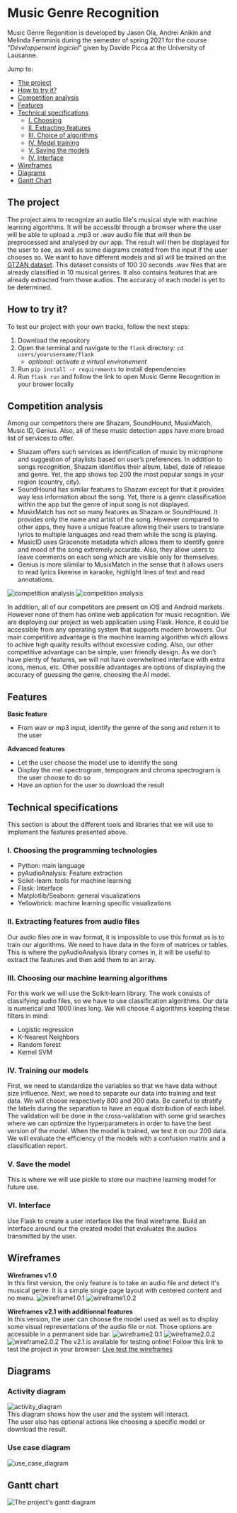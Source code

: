 # Music Genre Recognition

Music Genre Regonition is developed by Jason Ola, Andrei Anikin and Melinda Femminis during the semester of spring 2021 for the course _"Développement logiciel"_ given by Davide Picca at the University of Lausanne.

Jump to:
- [The project](#the-project)
- [How to try it?](#how-to-try-it?)
- [Competition analysis](#competition-analysis)
- [Features](#features)
- [Technical specifications](#technical-specifications)
    - [I. Choosing](#I.-choosing-the-programming-technologies)
    - [II. Extracting features](#II.-extracting-features-from-audio-files)
    - [III. Choice of algorithms](#III.-choosing-our-machine-learning-algorithms)
    - [IV. Model training](#IV.-training-our-models)
    - [V. Saving the models](#V.-save-the-model)
    - [IV. Interface](#VI.-interface)
- [Wireframes](#wireframes)
- [Diagrams](#diagrams)
- [Gantt Chart](#gantt-chart)


## The project

The project aims to recognize an audio file's musical style with machine learning algorithms. 
It will be accessibl through a browser where the user will be able to upload a .mp3 or .wav audio file that will then be preprocessed and analysed by our app. The result will then be displayed for the user to see, as well as some diagrams created from the input if the user chooses so. 
We want to have different models and all will be trained on the [GTZAN dataset](http://marsyas.info/downloads/datasets.html). This dataset consists of 100 30 seconds .wav files that are already classified in 10 musical genres. It also contains features that are already extracted from those audios.
The accuracy of each model is yet to be determined.

## How to try it? 

To test our project with your own tracks, follow the next steps: 
1. Download the repository
2. Open the terminal and navigate to the `flask` directory: `cd users/yourusername/flask`
    - *optional: activate a virtual environement*
3. Run `pip install -r requirements` to install dependencies
4. Run `flask run` and follow the link to open Music Genre Recognition in your brower locally

## Competition analysis

Among our competitors there are Shazam, SoundHound, MusixMatch, Music ID, Genius. Also, all of these music detection apps have more broad list of services to offer.

- Shazam offers such services as identification of music by microphone and suggestion of playlists based on user’s preferences. In addition to songs recognition, Shazam identifies their album, label, date of release and genre. Yet, the app shows top 200 the most popular songs in your region (country, city).
- SoundHound has similar features to Shazam except for that it provides way less information about the song. Yet, there is a genre classification within the app but the genre of input song is not displayed. 
- MusixMatch has not so many features as Shazam or SoundHound. It provides only the name and artist of the song. However compared to other apps, they have a unique feature allowing their users to translate lyrics to multiple languages and read them while the song is playing. 
- MusicID uses Gracenote metadata which allows them to identify genre and mood of the song extremely accurate. Also, they allow users to leave comments on each song which are visible only for themselves. 
- Genius is more silimilar to MusixMatch in the sense that it allows users to read lyrics likewise in karaoke, highlight lines of text and read annotations. 

![competition analysis](diagrams/1211.PNG)
![competition analysis](diagrams/12112.PNG)

In addition, all of our competitors are present on iOS and Android markets. However none of them has online web application for music recognition. We are deploying our project as web application using Flask. Hence, it could be accessible from any operating system that supports modern browsers. 
Our main competitive advantage is the machine learning algorithm which allows to achive high quality results without excessive coding. Also, our other competitive advantage can be simple, user friendly design. As we don’t have plenty of features, we will not have overwhelmed interface with extra icons, menus, etc. Other possible advantages are options of displaying the accuracy of guessing the genre, choosing the AI model.


## Features
**Basic feature**
- From wav or mp3 input, identify the genre of the song and return it to the user

**Advanced features**
- Let the user choose the model use to identify the song
- Display the mel spectrogram, tempogram and chroma spectrogram is the user choose to do so
- Have an option for the user to download the result

## Technical specifications

This section is about the different tools and libraries that we will use to implement the features presented above.

### I. Choosing the programming technologies

- Python: main language
- pyAudioAnalysis: Feature extraction
- Scikit-learn: tools for machine learning
- Flask: Interface
- Matplotlib/Seaborn: general visualizations
- Yellowbrick: machine learning specific visualizations

### II. Extracting features from audio files

Our audio files are in wav format, it is impossible to use this format as is to train our algorithms. We need to have data in the form of matrices or tables. This is where the pyAudioAnalysis library comes in, it will be useful to extract the features and then add them to an array.


### III. Choosing our machine learning algorithms

For this work we will use the Scikit-learn library. The work consists of classifying audio files, so we have to use classification algorithms. Our data is numerical and 1000 lines long. We will choose 4 algorithms keeping these filters in mind:
- Logistic regression 
- K-Nearest Neighbors
- Random forest 
- Kernel SVM

### IV. Training our models

First, we need to standardize the variables so that we have data without size influence. Next, we need to separate our data into training and test data. We will choose respectively 800 and 200 data. Be careful to stratify the labels during the separation to have an equal distribution of each label. The validation will be done in the cross-validation with some grid searches where we can optimize the hyperparameters in order to have the best version of the model.
When the model is trained, we test it on our 200 data. We will evaluate the efficiency of the models with a confusion matrix and a classification report.

### V. Save the model

This is where we will use pickle to store our machine learning model for future use.

### VI. Interface

Use Flask to create a user interface like the final wireframe. Build an interface around our the created model that evaluates the audios transmitted by the user.


## Wireframes

**Wireframes v1.0** \
In this first version, the only feature is to take an audio file and detect it's musical genre. It is a simple single page layout with centered content and no menu.
![wireframe1.0.1](wireframes/simple-choose.png)
![wireframe1.0.2](wireframes/simple-result.png)

**Wireframes v2.1 with additionnal features** \
In this version, the user can choose the model used as well as to display some visual representations of the audio file or not. Those options are accessible in a permanent side bar.
![wireframe2.0.1](wireframes/second-choose.png)
![wireframe2.0.2](wireframes/second-button.png)
![wireframe2.0.2](wireframes/second-result.png)
The v2.1 is available for testing online! 
Follow this link to test the project in your browser: [Live test the wireframes](https://balsamiq.cloud/stmtnsn/pj540h2/rBC5D?f=N4IgUiBcAMA0IDkpxAYWfAMlAjPAQhiALK7wBaRA0lANoC6AvkA%3D)

## Diagrams

### Activity diagram 
![activity_diagram](diagrams/activity.png) <br>
This diagram shows how the user and the system will interact. <br>
The user also has optional actions like choosing a specific model or download the result.

### Use case diagram
![use_case_diagram](diagrams/usecase.png) <br>

## Gantt chart
![The project's gantt diagram](diagrams/mgd-gantt21.png)

